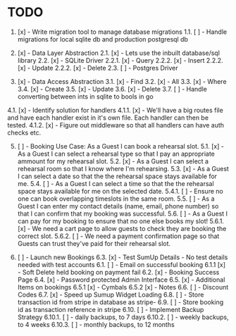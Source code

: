 # TODO

1. [x] - Write migration tool to manage database migrations
1.1. [ ] - Handle migrations for local sqlite db and production postgresql db

2. [x] - Data Layer Abstraction
2.1. [x] - Lets use the inbuilt database/sql library
2.2. [x] - SQLite Driver
2.2.1. [x] - Query
2.2.2. [x] - Insert
2.2.2. [x] - Update
2.2.2. [x] - Delete
2.3. [ ] - Postgres Driver

3. [x] - Data Access Abstraction
3.1. [x] - Find
3.2. [x] - All
3.3. [x] - Where
3.4. [x] - Create
3.5. [x] - Update
3.6. [x] - Delete
3.7. [ ] - Handle converting between ints in sqlite to bools in go

4.1. [x] - Identify solution for handlers
4.1.1. [x] - We'll have a big routes file and have each handler exist in it's own file. Each handler can then be tested.
4.1.2. [x] - Figure out middleware so that all handlers can have auth checks etc.

5. [ ] - Booking Use Case: As a Guest I can book a rehearsal slot.
5.1. [x] - As a Guest I can select a rehearsal type so that I pay an appropriate ammount for my rehearsal slot.
5.2. [x] - As a Guest I can select a rehearsal room so that I know where I'm rehearsing.
5.3. [x] - As a Guest I can select a date so that the the rehearsal space stays available for me.
5.4. [ ] - As a Guest I can select a time so that the the rehearsal space stays available for me on the selected date.
5.4.1. [ ] - Ensure no one can book overlapping timeslots in the same room.
5.5. [ ] - As a Guest I can enter my contact details (name, email, phone number) so that I can confirm that my booking was successful.
5.6. [ ] - As a Guest I can pay for my booking to ensure that no one else books my slot!
5.6.1. [x] - We need a cart page to allow guests to check they are booking the correct slot.
5.6.2. [ ] - We need a payment confirmation page so that Guests can trust they've paid for their rehearsal slot.

6. [ ] - Launch new Bookings
6.3. [x] - Test SumUp Details - No test details needed with test accounts 
6.1. [ ] - Email on successful booking
6.1.1 [x] - Soft Delete held booking on payment fail
6.2. [x] - Booking Success Page
6.4. [x] - Password protected Admin Interface
6.5. [x] - Additional Items on bookings 
6.5.1 [x] - Cymbals
6.5.2 [x] - Notes
6.6. [ ] - Discount Codes
6.7. [x] - Speed up Sumup Widget Loading
6.8. [ ] - Store transaction id from stripe in database as stripe-<id>
6.9. [ ] - Store booking id as transaction reference in stripe
6.10. [ ] - Implement Backup Strategy
6.10.1. [ ] - daily backups, to 7 days
6.10.2. [ ] - weekly backups, to 4 weeks
6.10.3. [ ] - monthly backups, to 12 months
